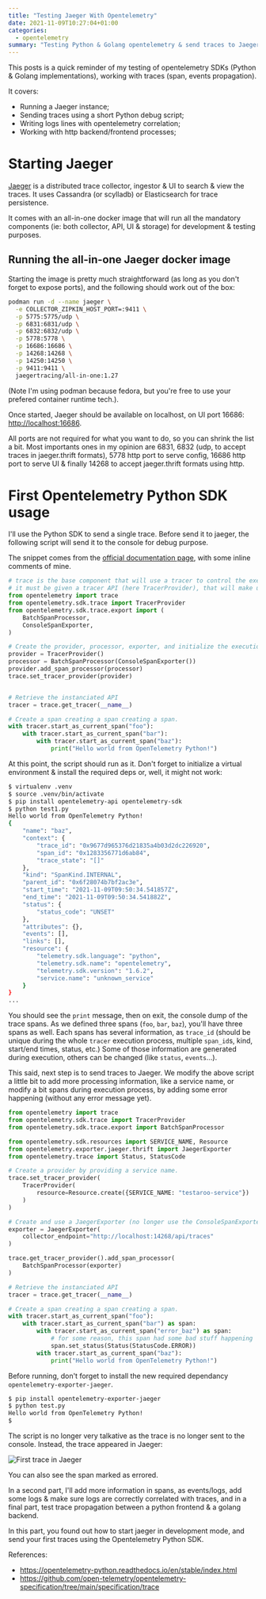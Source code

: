 ```yaml
---
title: "Testing Jaeger With Opentelemetry"
date: 2021-11-09T10:27:04+01:00
categories:
  - opentelemetry
summary: "Testing Python & Golang opentelemetry & send traces to Jaeger"
---
```


This posts is a quick reminder of my testing of opentelemetry SDKs (Python & Golang implementations), working with traces (span, events propagation).

It covers:

- Running a Jaeger instance;
- Sending traces using a short Python debug script;
- Writing logs lines with opentelemetry correlation;
- Working with http backend/frontend processes;

# Starting Jaeger

[Jaeger](https://www.jaegertracing.io) is a distributed trace collector, ingestor & UI to search & view the traces. It uses Cassandra (or scylladb) or Elasticsearch for trace persistence.

It comes with an all-in-one docker image that will run all the mandatory components (ie: both collector, API, UI & storage) for development & testing purposes.

## Running the all-in-one Jaeger docker image

Starting the image is pretty much straightforward (as long as you don't forget to expose ports), and the following should work out of the box:

```sh
podman run -d --name jaeger \
  -e COLLECTOR_ZIPKIN_HOST_PORT=:9411 \
  -p 5775:5775/udp \
  -p 6831:6831/udp \
  -p 6832:6832/udp \
  -p 5778:5778 \
  -p 16686:16686 \
  -p 14268:14268 \
  -p 14250:14250 \
  -p 9411:9411 \
  jaegertracing/all-in-one:1.27
```

(Note I'm using podman because fedora, but you're free to use your prefered container runtime tech.).

Once started, Jaeger should be available on localhost, on UI port 16686: [http://localhost:16686](http://localhost:16686).

All ports are not required for what you want to do, so you can shrink the list a bit. Most importants ones in my opinion are 6831, 6832 (udp, to accept traces in jaeger.thrift formats), 5778 http port to serve config, 16686 http port to serve UI & finally 14268 to accept jaeger.thrift formats using http.

# First Opentelemetry Python SDK usage

I'll use the Python SDK to send a single trace. Before send it to jaeger, the following script will send it to the console for debug purpose.

The snippet comes from the [official documentation page](https://opentelemetry-python.readthedocs.io/en/latest/getting-started.html), with some inline comments of mine.

```python
# trace is the base component that will use a tracer to control the execution context of tracing.
# it must be given a tracer API (here TracerProvider), that will make use of a processor & an exporter
from opentelemetry import trace
from opentelemetry.sdk.trace import TracerProvider
from opentelemetry.sdk.trace.export import (
    BatchSpanProcessor,
    ConsoleSpanExporter,
)

# Create the provider, processor, exporter, and initialize the execution context
provider = TracerProvider()
processor = BatchSpanProcessor(ConsoleSpanExporter())
provider.add_span_processor(processor)
trace.set_tracer_provider(provider)


# Retrieve the instanciated API
tracer = trace.get_tracer(__name__)

# Create a span creating a span creating a span.
with tracer.start_as_current_span("foo"):
    with tracer.start_as_current_span("bar"):
        with tracer.start_as_current_span("baz"):
            print("Hello world from OpenTelemetry Python!")
```

At this point, the script should run as it. Don't forget to initialize a virtual environment & install the required deps or, well, it might not work:

```sh
$ virtualenv .venv
$ source .venv/bin/activate
$ pip install opentelemetry-api opentelemetry-sdk
$ python test1.py
Hello world from OpenTelemetry Python!
{
    "name": "baz",
    "context": {
        "trace_id": "0x9677d965376d21835a4b03d2dc226920",
        "span_id": "0x1283356771d6ab84",
        "trace_state": "[]"
    },
    "kind": "SpanKind.INTERNAL",
    "parent_id": "0x6f28074b7bf2ac3e",
    "start_time": "2021-11-09T09:50:34.541857Z",
    "end_time": "2021-11-09T09:50:34.541882Z",
    "status": {
        "status_code": "UNSET"
    },
    "attributes": {},
    "events": [],
    "links": [],
    "resource": {
        "telemetry.sdk.language": "python",
        "telemetry.sdk.name": "opentelemetry",
        "telemetry.sdk.version": "1.6.2",
        "service.name": "unknown_service"
    }
}
...
```

You should see the `print` message, then on exit, the console dump of the trace spans. As we defined three spans (`foo`, `bar`, `baz`), you'll have three spans as well.
Each spans has several information, as `trace_id` (should be unique during the whole `tracer` execution process, multiple `span_id`s, kind, start/end times, status, etc.) Some of those information are generated during execution, others can be changed (like `status`, `events`...).

This said, next step is to send traces to Jaeger. We modify the above script a little bit to add more processing information, like a service name, or modify a bit spans during execution process, by adding some error happening (without any error message yet).

```python
from opentelemetry import trace
from opentelemetry.sdk.trace import TracerProvider
from opentelemetry.sdk.trace.export import BatchSpanProcessor

from opentelemetry.sdk.resources import SERVICE_NAME, Resource
from opentelemetry.exporter.jaeger.thrift import JaegerExporter
from opentelemetry.trace import Status, StatusCode

# Create a provider by providing a service name.
trace.set_tracer_provider(
    TracerProvider(
        resource=Resource.create({SERVICE_NAME: "testaroo-service"})
    )
)

# Create and use a JaegerExporter (no longer use the ConsoleSpanExporter anymore)
exporter = JaegerExporter(
    collector_endpoint="http://localhost:14268/api/traces"
)

trace.get_tracer_provider().add_span_processor(
    BatchSpanProcessor(exporter)
)

# Retrieve the instanciated API
tracer = trace.get_tracer(__name__)

# Create a span creating a span creating a span.
with tracer.start_as_current_span("foo"):
    with tracer.start_as_current_span("bar") as span:
        with tracer.start_as_current_span("error_baz") as span:
            # for some reason, this span had some bad stuff happening
            span.set_status(Status(StatusCode.ERROR))
        with tracer.start_as_current_span("baz"):
            print("Hello world from OpenTelemetry Python!")
```


Before running, don't forget to install the new required dependancy `opentelemetry-exporter-jaeger`.

```sh
$ pip install opentelemetry-exporter-jaeger
$ python test.py
Hello world from OpenTelemetry Python!
$
```

The script is no longer very talkative as the trace is no longer sent to the console. Instead, the trace appeared in Jaeger:

![First trace in Jaeger](images/jaeger1.png)

You can also see the span marked as errored.

In a second part, I'll add more information in spans, as events/logs, add some logs & make sure logs are correctly correlated with traces, and in a final part, test trace propagation between a python frontend & a golang backend.

In this part, you found out how to start jaeger in development mode, and send your first traces using the Opentelemetry Python SDK.

References:

* https://opentelemetry-python.readthedocs.io/en/stable/index.html
* https://github.com/open-telemetry/opentelemetry-specification/tree/main/specification/trace
